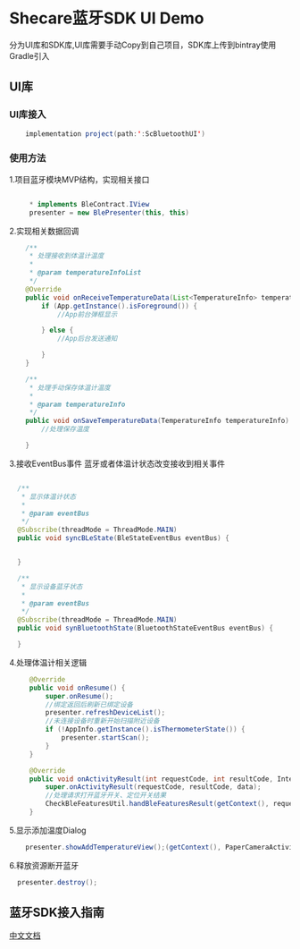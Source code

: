 # Shecare蓝牙SDK UI Demo
分为UI库和SDK库,UI库需要手动Copy到自己项目，SDK库上传到bintray使用Gradle引入
## UI库
### UI库接入
   ```java
       implementation project(path:':ScBluetoothUI')
   ```
### 使用方法
  1.项目蓝牙模块MVP结构，实现相关接口
  ```java

       * implements BleContract.IView
       presenter = new BlePresenter(this, this)
  ```
  2.实现相关数据回调
  ```java
      /**
       * 处理接收到体温计温度
       *
       * @param temperatureInfoList
       */
      @Override
      public void onReceiveTemperatureData(List<TemperatureInfo> temperatureInfoList) {
          if (App.getInstance().isForeground()) {
              //App前台弹框显示

          } else {
              //App后台发送通知

          }
      }

      /**
       * 处理手动保存体温计温度
       *
       * @param temperatureInfo
       */
      public void onSaveTemperatureData(TemperatureInfo temperatureInfo) {
          //处理保存温度

      }
  ```
  3.接收EventBus事件
  蓝牙或者体温计状态改变接收到相关事件
   ```java

     /**
      * 显示体温计状态
      *
      * @param eventBus
      */
     @Subscribe(threadMode = ThreadMode.MAIN)
     public void syncBLeState(BleStateEventBus eventBus) {


     }

     /**
      * 显示设备蓝牙状态
      *
      * @param eventBus
      */
     @Subscribe(threadMode = ThreadMode.MAIN)
     public void synBluetoothState(BluetoothStateEventBus eventBus) {

     }
   ```
  4.处理体温计相关逻辑
   ```java
        @Override
        public void onResume() {
            super.onResume();
            //绑定返回后刷新已绑定设备
            presenter.refreshDeviceList();
            //未连接设备时重新开始扫描附近设备
            if (!AppInfo.getInstance().isThermometerState()) {
                presenter.startScan();
            }
        }

        @Override
        public void onActivityResult(int requestCode, int resultCode, Intent data) {
            super.onActivityResult(requestCode, resultCode, data);
            //处理请求打开蓝牙开关、定位开关结果
            CheckBleFeaturesUtil.handBleFeaturesResult(getContext(), requestCode, resultCode);
        }
   ```
  5.显示添加温度Dialog
  ```java
      presenter.showAddTemperatureView();(getContext(), PaperCameraActivity.class);
  ```

  6.释放资源断开蓝牙
  ```java
    presenter.destroy();
  ```
## 蓝牙SDK接入指南
[中文文档](https://github.com/iKangtai/ScBluetoothSdkDemo_Android/blob/master/README_zh.md)
